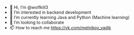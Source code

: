 - 👋 Hi, I’m @wolfkill3
- 👀 I’m interested in backend development
- 🌱 I’m currently learning Java and Python (Machine learning)
- 💞️ I’m looking to collaborate
- 📫 How to reach me https://vk.com/melnikov_vadik

<!---
wolfkill3/wolfkill3 is a ✨ special ✨ repository because its `README.md` (this file) appears on your GitHub profile.
You can click the Preview link to take a look at your changes.
--->
